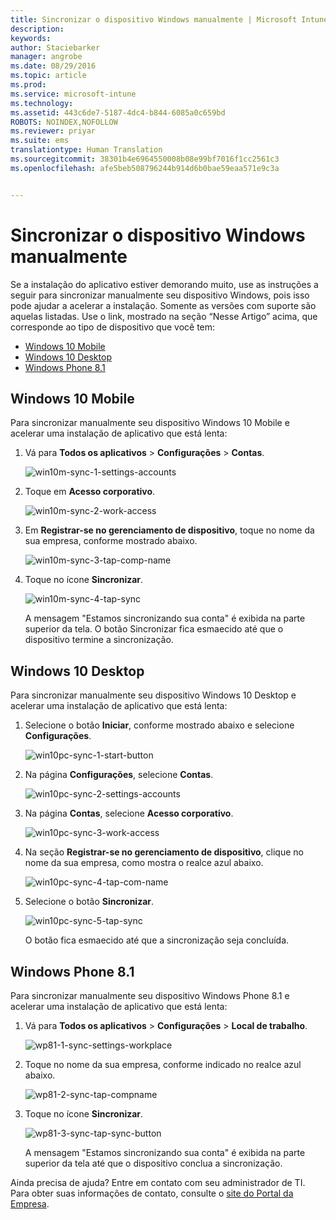 ```yaml
---
title: Sincronizar o dispositivo Windows manualmente | Microsoft Intune
description: 
keywords: 
author: Staciebarker
manager: angrobe
ms.date: 08/29/2016
ms.topic: article
ms.prod: 
ms.service: microsoft-intune
ms.technology: 
ms.assetid: 443c6de7-5187-4dc4-b844-6085a0c659bd
ROBOTS: NOINDEX,NOFOLLOW
ms.reviewer: priyar
ms.suite: ems
translationtype: Human Translation
ms.sourcegitcommit: 38301b4e6964550008b08e99bf7016f1cc2561c3
ms.openlocfilehash: afe5beb508796244b914d6b0bae59eaa571e9c3a


---
```



# Sincronizar o dispositivo Windows manualmente
Se a instalação do aplicativo estiver demorando muito, use as instruções a seguir para sincronizar manualmente seu dispositivo Windows, pois isso pode ajudar a acelerar a instalação. Somente as versões com suporte são aquelas listadas. Use o link, mostrado na seção “Nesse Artigo” acima, que corresponde ao tipo de dispositivo que você tem:

* [Windows 10 Mobile](#windows-10-mobile)
* [Windows 10 Desktop](#windows-10-desktop)
* [Windows Phone 8.1](#windows-phone-8-1)


## Windows 10 Mobile
Para sincronizar manualmente seu dispositivo Windows 10 Mobile e acelerar uma instalação de aplicativo que está lenta:

1. Vá para **Todos os aplicativos** > **Configurações** > **Contas**.

    ![win10m-sync-1-settings-accounts](./media/win10m-sync-1-settings-accounts.png)

2. Toque em **Acesso corporativo**.

    ![win10m-sync-2-work-access](./media/win10m-sync-2-work-access.png)

3. Em **Registrar-se no gerenciamento de dispositivo**, toque no nome da sua empresa, conforme mostrado abaixo.

    ![win10m-sync-3-tap-comp-name](./media/win10m-sync-3-tap-comp-name.png)

4. Toque no ícone **Sincronizar**.

    ![win10m-sync-4-tap-sync](./media/win10m-sync-4-tap-sync.png)

    A mensagem "Estamos sincronizando sua conta" é exibida na parte superior da tela. O botão Sincronizar fica esmaecido até que o dispositivo termine a sincronização.

## Windows 10 Desktop
Para sincronizar manualmente seu dispositivo Windows 10 Desktop e acelerar uma instalação de aplicativo que está lenta:

1. Selecione o botão **Iniciar**, conforme mostrado abaixo e selecione **Configurações**.

    ![win10pc-sync-1-start-button](./media/win10pc-sync-1-start-button.png)

2. Na página **Configurações**, selecione **Contas**.

    ![win10pc-sync-2-settings-accounts](./media/win10pc-sync-2-settings-accounts.png)

3. Na página **Contas**, selecione **Acesso corporativo**.

    ![win10pc-sync-3-work-access](./media/win10pc-sync-3-work-access.png)

4. Na seção **Registrar-se no gerenciamento de dispositivo**, clique no nome da sua empresa, como mostra o realce azul abaixo.

    ![win10pc-sync-4-tap-com-name](./media/win10pc-sync-4-tap-com-name.png)

5. Selecione o botão **Sincronizar**.

    ![win10pc-sync-5-tap-sync](./media/win10pc-sync-5-tap-sync.png)

   O botão fica esmaecido até que a sincronização seja concluída.

## Windows Phone 8.1
Para sincronizar manualmente seu dispositivo Windows Phone 8.1 e acelerar uma instalação de aplicativo que está lenta:

1. Vá para **Todos os aplicativos** > **Configurações** > **Local de trabalho**.

    ![wp81-1-sync-settings-workplace](./media/wp81-1-sync-settings-workplace.png)

2. Toque no nome da sua empresa, conforme indicado no realce azul abaixo.

    ![wp81-2-sync-tap-compname](./media/wp81-2-sync-tap-compname.png)

3. Toque no ícone **Sincronizar**.

    ![wp81-3-sync-tap-sync-button](./media/wp81-3-sync-tap-sync-button.png)

   A mensagem "Estamos sincronizando sua conta" é exibida na parte superior da tela até que o dispositivo conclua a sincronização.

Ainda precisa de ajuda? Entre em contato com seu administrador de TI. Para obter suas informações de contato, consulte o [site do Portal da Empresa](http://portal.manage.microsoft.com).





<!--HONumber=Aug16_HO5-->


